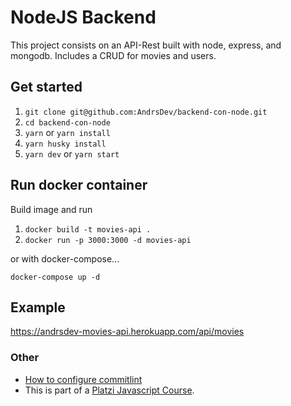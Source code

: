 # NodeJS Backend

This project consists on an API-Rest built with node, express, and mongodb. Includes a CRUD for movies and users.

## Get started

1. `git clone git@github.com:AndrsDev/backend-con-node.git`
2. `cd backend-con-node`
3. `yarn` or `yarn install`
4. `yarn husky install`
5. `yarn dev` or `yarn start`

## Run docker container

Build image and run

1. `docker build -t movies-api .`
2. `docker run -p 3000:3000 -d movies-api`

or with docker-compose...

```
docker-compose up -d
```

## Example

https://andrsdev-movies-api.herokuapp.com/api/movies

### Other

- [How to configure commitlint](https://commitlint.js.org/#/)
- This is part of a [Platzi Javascript Course](https://platzi.com/clases/backend-nodejs/).
